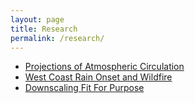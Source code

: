 ```yaml
---
layout: page
title: Research
permalink: /research/
---
```


- [Projections of Atmospheric Circulation](research/project1)
- [West Coast Rain Onset and Wildfire](research/project2)
- [Downscaling Fit For Purpose](research/project3)
